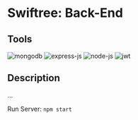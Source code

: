 # Swiftree: Back-End

## Tools
![mongodb](https://img.shields.io/badge/MongoDB-4EA94B?style=for-the-badge&logo=mongodb&logoColor=white) ![express-js](https://img.shields.io/badge/Express.js-000000?style=for-the-badge&logo=express&logoColor=white) ![node-js](https://img.shields.io/badge/Node.js-339933?style=for-the-badge&logo=nodedotjs&logoColor=white) ![jwt](https://img.shields.io/badge/JWT-000000?style=for-the-badge&logo=JSON%20web%20tokens&logoColor=white)

## Description
...

Run Server: `npm start`